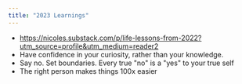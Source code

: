 ```yaml
---
title: "2023 Learnings"
---
```

- https://nicoles.substack.com/p/life-lessons-from-2022?utm_source=profile&utm_medium=reader2 
- Have confidence in your curiosity, rather than your knowledge. 
- Say no. Set boundaries. Every true "no" is a "yes" to your true self
- The right person makes things 100x easier